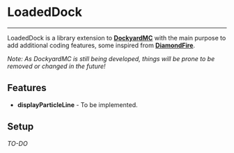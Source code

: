# LoadedDock

---

LoadedDock is a library extension to [**DockyardMC**](https://github.com/DockyardMC) with the main purpose to add additional coding features, some inspired from [**DiamondFire**](https://mcdiamondfire.com/about/).

*Note: As DockyardMC is still being developed, things will be prone to be removed or changed in the future!*

## Features

- **displayParticleLine** - To be implemented.

## Setup

*TO-DO*

